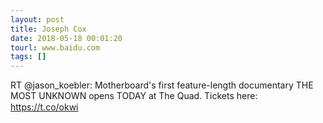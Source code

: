 ```yaml
---
layout: post
title: Joseph Cox
date: 2018-05-18 00:01:20
tourl: www.baidu.com
tags: []
---
```

RT @jason_koebler: Motherboard's first feature-length documentary THE MOST UNKNOWN opens TODAY at The Quad. Tickets here: https://t.co/okwi